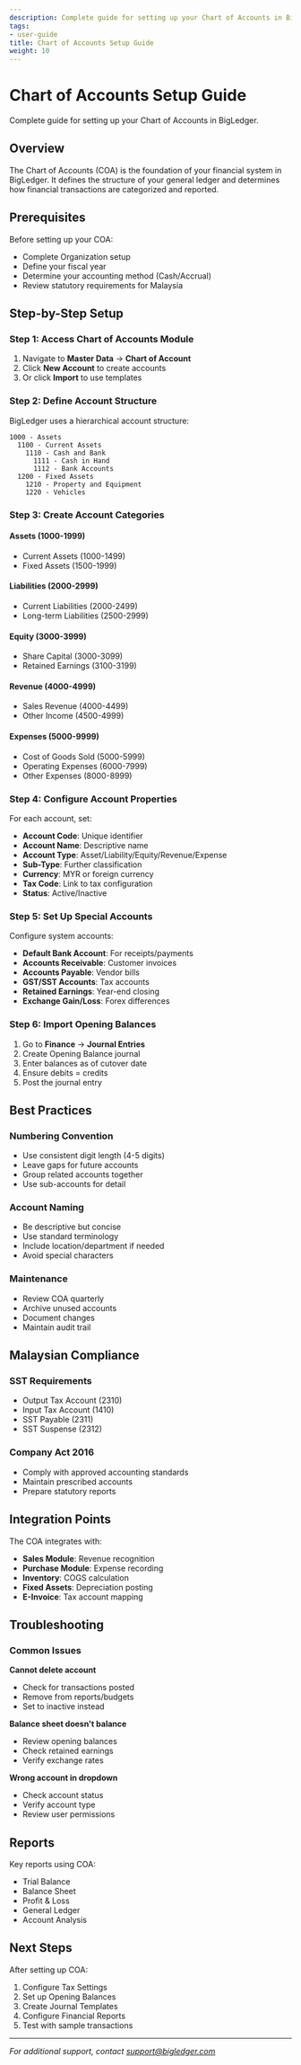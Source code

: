 ```yaml
---
description: Complete guide for setting up your Chart of Accounts in BigLedger.
tags:
- user-guide
title: Chart of Accounts Setup Guide
weight: 10
---
```


# Chart of Accounts Setup Guide

Complete guide for setting up your Chart of Accounts in BigLedger.

## Overview

The Chart of Accounts (COA) is the foundation of your financial system in BigLedger. It defines the structure of your general ledger and determines how financial transactions are categorized and reported.

## Prerequisites

Before setting up your COA:
- Complete Organization setup
- Define your fiscal year
- Determine your accounting method (Cash/Accrual)
- Review statutory requirements for Malaysia

## Step-by-Step Setup

### Step 1: Access Chart of Accounts Module

1. Navigate to **Master Data** → **Chart of Account**
2. Click **New Account** to create accounts
3. Or click **Import** to use templates

### Step 2: Define Account Structure

BigLedger uses a hierarchical account structure:

```
1000 - Assets
  1100 - Current Assets
    1110 - Cash and Bank
      1111 - Cash in Hand
      1112 - Bank Accounts
  1200 - Fixed Assets
    1210 - Property and Equipment
    1220 - Vehicles
```

### Step 3: Create Account Categories

#### Assets (1000-1999)
- Current Assets (1000-1499)
- Fixed Assets (1500-1999)

#### Liabilities (2000-2999)
- Current Liabilities (2000-2499)
- Long-term Liabilities (2500-2999)

#### Equity (3000-3999)
- Share Capital (3000-3099)
- Retained Earnings (3100-3199)

#### Revenue (4000-4999)
- Sales Revenue (4000-4499)
- Other Income (4500-4999)

#### Expenses (5000-9999)
- Cost of Goods Sold (5000-5999)
- Operating Expenses (6000-7999)
- Other Expenses (8000-8999)

### Step 4: Configure Account Properties

For each account, set:
- **Account Code**: Unique identifier
- **Account Name**: Descriptive name
- **Account Type**: Asset/Liability/Equity/Revenue/Expense
- **Sub-Type**: Further classification
- **Currency**: MYR or foreign currency
- **Tax Code**: Link to tax configuration
- **Status**: Active/Inactive

### Step 5: Set Up Special Accounts

Configure system accounts:
- **Default Bank Account**: For receipts/payments
- **Accounts Receivable**: Customer invoices
- **Accounts Payable**: Vendor bills
- **GST/SST Accounts**: Tax accounts
- **Retained Earnings**: Year-end closing
- **Exchange Gain/Loss**: Forex differences

### Step 6: Import Opening Balances

1. Go to **Finance** → **Journal Entries**
2. Create Opening Balance journal
3. Enter balances as of cutover date
4. Ensure debits = credits
5. Post the journal entry

## Best Practices

### Numbering Convention
- Use consistent digit length (4-5 digits)
- Leave gaps for future accounts
- Group related accounts together
- Use sub-accounts for detail

### Account Naming
- Be descriptive but concise
- Use standard terminology
- Include location/department if needed
- Avoid special characters

### Maintenance
- Review COA quarterly
- Archive unused accounts
- Document changes
- Maintain audit trail

## Malaysian Compliance

### SST Requirements
- Output Tax Account (2310)
- Input Tax Account (1410)
- SST Payable (2311)
- SST Suspense (2312)

### Company Act 2016
- Comply with approved accounting standards
- Maintain prescribed accounts
- Prepare statutory reports

## Integration Points

The COA integrates with:
- **Sales Module**: Revenue recognition
- **Purchase Module**: Expense recording
- **Inventory**: COGS calculation
- **Fixed Assets**: Depreciation posting
- **E-Invoice**: Tax account mapping

## Troubleshooting

### Common Issues

**Cannot delete account**
- Check for transactions posted
- Remove from reports/budgets
- Set to inactive instead

**Balance sheet doesn't balance**
- Review opening balances
- Check retained earnings
- Verify exchange rates

**Wrong account in dropdown**
- Check account status
- Verify account type
- Review user permissions

## Reports

Key reports using COA:
- Trial Balance
- Balance Sheet
- Profit & Loss
- General Ledger
- Account Analysis

## Next Steps

After setting up COA:
1. Configure Tax Settings
2. Set up Opening Balances
3. Create Journal Templates
4. Configure Financial Reports
5. Test with sample transactions

---

*For additional support, contact support@bigledger.com*